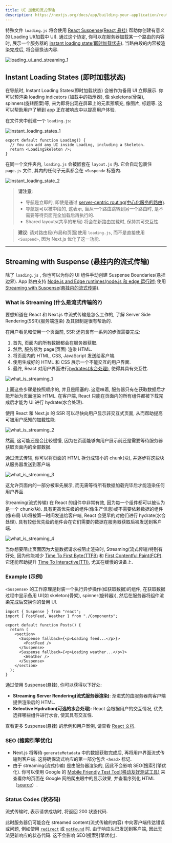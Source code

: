```yaml
---
title: UI 加载和流式传输
description: https://nextjs.org/docs/app/building-your-application/routing/loading-ui-and-streaming
---
```


特殊文件 `loading.js` 将会使用 [React Suspense(React 悬挂)](https://react.dev/reference/react/Suspense) 帮助你创建有意义的 Loading UI(加载中 UI). 通过这个协定, 你可以在服务器加载某一个路由的内容时, 展示一个服务器的 [instant loading state(即时加载状态)](https://nextjs.org/docs/app/building-your-application/routing/loading-ui-and-streaming#instant-loading-states). 当路由段的内容被渲染完成后, 将会替换该内容.

![loading_ui_and_streaming_1](https://nextjs.org/_next/image?url=%2Fdocs%2Fdark%2Floading-ui.png&w=3840&q=75&dpl=dpl_Ejtt9BCyCFNeRJdBoVsM9Es9x8xe)

## Instant Loading States (即时加载状态)

在导航时, Instant Loading States(即时加载状态) 会被作为备用 UI 立即展示. 你可以预渲染 loading indicators (加载中的指示器), 像 skeletons(骨架), spinners(旋转图案)等, 来为即将出现在屏幕上的元素预填充, 像图片, 标题等. 这可以帮助用户了解到 app 正在被响应中以提高用户体验.

在文件夹中创建一个 `loading.js`:

![instant_loading_states_1](https://nextjs.org/_next/image?url=%2Fdocs%2Fdark%2Floading-special-file.png&w=3840&q=75&dpl=dpl_Ejtt9BCyCFNeRJdBoVsM9Es9x8xe)

```tsx title="app/dashboard/loading.tsx"
export default function Loading() {
  // You can add any UI inside Loading, including a Skeleton.
  return <LoadingSkeleton />;
}
```

在同一个文件夹内, `loading.js` 会被嵌套在 `layout.js` 内. 它会自动包裹住 `page.js` 文件, 其内的任何子元素都会在 `<Suspend>` 标签内.

![instant_loading_state_2](https://nextjs.org/_next/image?url=%2Fdocs%2Fdark%2Floading-overview.png&w=3840&q=75&dpl=dpl_Ejtt9BCyCFNeRJdBoVsM9Es9x8xe)

> **请注意**:
>
> - 导航是立即的, 即使是通过 [server-centric routing(中心化服务的路由)](https://nextjs.org/docs/app/building-your-application/routing/linking-and-navigating#how-routing-and-navigation-works).
> - 导航是可以被中段的, 这表示, 当从一个路由跳转到另一个路由时, 是不需要等待页面完全加载后再执行的.
> - Shared layouts(共享的布局) 将会在新路由加载时, 保持其可交互性.

<!-- TODO: 猜测: 下述是建议不要直接使用 `<Suspend>`  -->

> **建议**: 请对路由段(布局和页面)使用 `loading.js`, 而不是直接使用 `<Suspend>`, 因为 Next.js 优化了这一功能.

---

## Streaming with Suspense (悬挂内的流式传输)

除了 `loading.js` , 你也可以为你的 UI 组件手动创建 Suspense Boundaries(悬挂边界). App 路由支持 [Node.js and Edge runtimes(node.js 和 edge 运行时)](https://nextjs.org/docs/app/building-your-application/rendering/edge-and-nodejs-runtimes) 使用 [Streaming with Suspense(悬挂内的流式传输)](https://react.dev/reference/react/Suspense).

### What is Streaming (什么是流式传输的?)

要想知道在 React 和 Next.js 中流式传输是怎么工作的, 了解 Server Side Rendering(SSR)(服务端渲染) 及其限制是很有帮助的.

在用户看见和使用一个页面前, SSR 还包含有一系列的步骤需要完成:

1. 首先, 页面内的所有数据都会在服务器获取.
2. 然后, 服务器为 page(页面) 渲染 HTML.
3. 将页面内的 HTML, CSS, JavaScript 发送给客户端.
4. 使用生成好的 HTML 和 CSS 展示一个不能交互的用户界面.
5. 最终, React 对用户界面进行[hydrates(水合处理)](https://react.dev/reference/react-dom/client/hydrateRoot#hydrating-server-rendered-html), 使得其具有交互性.

![what_is_streaming_1](https://nextjs.org/_next/image?url=%2Fdocs%2Fdark%2Fserver-rendering-without-streaming-chart.png&w=3840&q=75&dpl=dpl_Ejtt9BCyCFNeRJdBoVsM9Es9x8xe)

上面这些步骤是按照顺序的, 并且是阻塞的. 这意味着, 服务器只有在获取数据后才能开始为页面渲染 HTML. 在客户端, React 只能在页面内的所有组件都被下载完成后才能为 UI 进行 hydrate(水合处理).

使用 React 和 Next.js 的 SSR 可以尽快向用户显示非交互式页面, 从而帮助提高可被用户感知的加载性能.

![what_is_streaming_2](https://nextjs.org/_next/image?url=%2Fdocs%2Fdark%2Fserver-rendering-without-streaming.png&w=3840&q=75&dpl=dpl_Ejtt9BCyCFNeRJdBoVsM9Es9x8xe)

然而, 这可能还是会比较缓慢, 因为在页面能够向用户展示前还是需要等待服务器获取页面内的全部数据.

通过流式传输, 你可以将页面的 HTML 拆分成较小的 chunk(块), 并逐步将这些块从服务器发送到客户端.

![what_is_streaming_3](https://nextjs.org/_next/image?url=%2Fdocs%2Fdark%2Fserver-rendering-with-streaming.png&w=3840&q=75&dpl=dpl_Ejtt9BCyCFNeRJdBoVsM9Es9x8xe)

这允许页面内的一部分被率先展示, 而无需等待所有数据加载完毕后才能渲染任何用户界面.

Streaming(流式传输) 在 React 的组件中非常有效, 因为每一个组件都可以被认为是一个 chunk(块). 具有更高优先级的组件(像生产信息)或不需要依赖数据的组件(像布局 UI)将被第一时间发送给客户端, React 会更早的对他们进行 hydrate(水合处理). 具有较低优先级的组件会在它们需要的数据在服务器获取后被发送到客户端.

![what_is_streaming_4](https://nextjs.org/_next/image?url=%2Fdocs%2Fdark%2Fserver-rendering-with-streaming-chart.png&w=3840&q=75&dpl=dpl_Ejtt9BCyCFNeRJdBoVsM9Es9x8xe)

当你想要阻止页面因为大量数据请求被阻止渲染时, Streaming(流式传输)特别有好处, 因为他能减少 [Time To First Byte(TTFB)](https://web.dev/ttfb/) 和 [First Contentful Paint(FCP)](https://web.dev/first-contentful-paint/). 它还能帮助提升 [Time To Interactive(TTI)](https://developer.chrome.com/en/docs/lighthouse/performance/interactive/), 尤其在缓慢的设备上.

### Example (示例)

`<Suspense>` 的工作原理是封装一个执行异步操作(如获取数据)的组件, 在获取数据过程中显示备用 UI(如 skeleton(骨架), spinner(旋转器)), 然后在服务器将组件渲染完成后交换你的备用 UI.

```tsx title="app/dashboard/page.tsx"
import { Suspense } from "react";
import { PostFeed, Weather } from "./Components";

export default function Posts() {
  return (
    <section>
      <Suspense fallback={<p>Loading feed...</p>}>
        <PostFeed />
      </Suspense>
      <Suspense fallback={<p>Loading weather...</p>}>
        <Weather />
      </Suspense>
    </section>
  );
}
```

通过使用 Suspense(悬挂), 你可以获得以下好处:

- **Streaming Server Rendering(流式服务器渲染)**: 渐进式的由服务器向客户端提供渲染后的 HTML.
- **Selective Hydration(可选的水合处理)**: React 会根据用户的交互情况, 优先选择哪些组件进行水合, 使其具有交互性.

查看更多 Suspense(悬挂) 的示例和用户案例, 请查看 [React 文档](https://react.dev/reference/react/Suspense).

### SEO (搜索引擎优化)

- Next.js 将等待 `generateMetadata` 中的数据获取完成后, 再将用户界面流式传输到客户端. 这将确保流式响应的第一部分包含 `<head>` 标记.
- 由于 streaming(流式传输) 是由服务器渲染的, 因此不会影响 SEO(搜索引擎优化). 你可以使用 Google 的 [Mobile Friendly Test Tool(移动友好测试工具)](https://search.google.com/test/mobile-friendly) 来查看你的页面在 Google 网络爬虫眼中的显示效果, 并查看序列化 HTML（[source](https://web.dev/rendering-on-the-web/#seo-considerations)）.

### Status Codes (状态码)

流式传输时, 表示请求成功时, 将返回 200 状态代码.

此时服务器仍可能会在 streamed content(流式传输的内容) 中向客户端传达错误或问题, 例如使用 [`redirect`](https://nextjs.org/docs/app/api-reference/functions/redirect) 或 [`notFound`](https://nextjs.org/docs/app/api-reference/functions/not-found) 时. 由于响应头已发送到客户端, 因此无法更新响应的状态代码. 这不会影响 SEO(搜索引擎优化).
